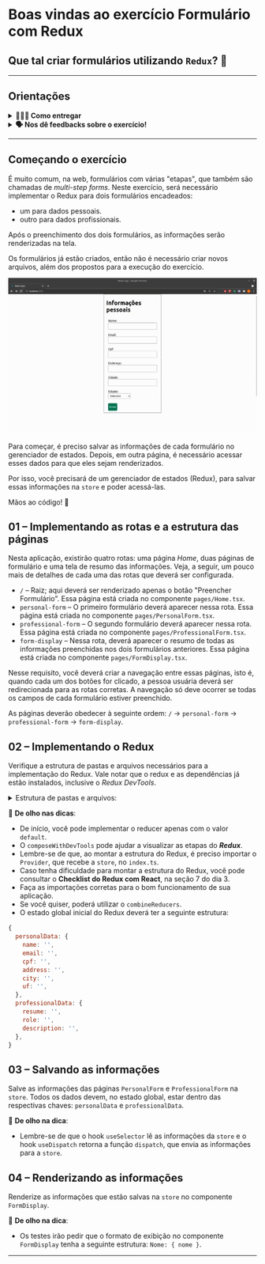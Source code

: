 # Boas vindas ao exercício Formulário com Redux

## Que tal criar formulários utilizando `Redux`? 🚀

---

## Orientações

<details>
  <summary>
    <strong>🤷🏽‍♀️ Como entregar</strong>
  </summary><br>

  Para entregar seu projeto, você deverá criar um *Pull Request* neste repositório.

  > Lembre-se de que você pode consultar nosso conteúdo sobre [Git & GitHub](https://app.betrybe.com/learn/course/5e938f69-6e32-43b3-9685-c936530fd326/module/fc998c60-386e-46bc-83ca-4269beb17e17/section/fe827a71-3222-4b4d-a66f-ed98e09961af/day/35e03d5e-6341-4a8c-84d1-b4308b2887ef/lesson/573db55d-f451-455d-bdb5-66545668f436) e nosso [Blog - Git & GitHub](https://blog.betrybe.com/tecnologia/git-e-github/) sempre que precisar!

</details>

<details>
  <summary><strong>🗣 Nos dê feedbacks sobre o exercício!</strong></summary> <br />

Ao finalizar e submeter o exercício, não se esqueça de avaliar sua experiência preenchendo o formulário. Leva menos de 3 minutos!

[FORMULÁRIO DE AVALIAÇÃO](https://be-trybe.typeform.com/to/ZTeR4IbH#cohort_hidden=CH34&template=betrybe/sd-0x-exercise-forms-redux-ts)

</details>

---

## Começando o exercício

É muito comum, na web, formulários com várias "etapas", que também são chamadas de *multi-step forms*. Neste exercício, será necessário implementar o Redux para dois formulários encadeados:

- um para dados pessoais.
- outro para dados profissionais.

Após o preenchimento dos dois formulários, as informações serão renderizadas na tela.

Os formulários já estão criados, então não é necessário criar novos arquivos, além dos propostos para a execução do exercício.

![forms-redux](form-redux.gif)

Para começar, é preciso salvar as informações de cada formulário no gerenciador de estados. Depois, em outra página, é necessário acessar esses dados para que eles sejam renderizados.

Por isso, você precisará de um gerenciador de estados (Redux), para salvar essas informações na `store` e poder acessá-las.

Mãos ao código! 💪

## 01 – Implementando as rotas e a estrutura das páginas

Nesta aplicação, existirão quatro rotas: uma página *Home*, duas páginas de formulário e uma tela de resumo das informações. Veja, a seguir, um pouco mais de detalhes de cada uma das rotas que deverá ser configurada.

- `/` – Raiz; aqui deverá ser renderizado apenas o botão "Preencher Formulário". Essa página está criada no componente `pages/Home.tsx`.
- `personal-form` – O primeiro formulário deverá aparecer nessa rota. Essa página está criada no componente `pages/PersonalForm.tsx`.
- `professional-form` – O segundo formulário deverá aparecer nessa rota. Essa página está criada no componente `pages/ProfessionalForm.tsx`.
- `form-display` – Nessa rota, deverá aparecer o resumo de todas as informações preenchidas nos dois formulários anteriores. Essa página está criada no componente `pages/FormDisplay.tsx`.

Nesse requisito, você deverá criar a navegação entre essas páginas, isto é, quando cada um dos botões for clicado, a pessoa usuária deverá ser redirecionada para as rotas corretas. A navegação só deve ocorrer se todas os campos de cada formulário estiver preenchido.

As páginas deverão obedecer à seguinte ordem: `/` -> `personal-form` -> `professional-form` -> `form-display`.

## 02 – Implementando o Redux

Verifique a estrutura de pastas e arquivos necessários para a implementação do Redux. Vale notar que o redux e as dependências já estão instalados, inclusive o *Redux DevTools*.

<details>
  <summary>
    Estrutura de pastas e arquivos:
  </summary>

- A pasta `src/redux`, para agrupar todos os arquivos relacionados ao Redux.
- A pasta `src/redux/actions/`, para armazenar as `actions` do projeto.
- A pasta `src/redux/reducers`, para armazenar os `reducers` do projeto.
- O arquivo `src/redux/index.ts`, responsável por criar e exportar a `store` da aplicação.
- Implemente o `reducer`.
- Implemente a `store`.
- Implemente as `actions`.

</details>

👀 **De olho nas dicas**:

- De início, você pode implementar o reducer apenas com o valor `default`.
- O `composeWithDevTools` pode ajudar a visualizar as etapas do ***Redux***.
- Lembre-se de que, ao montar a estrutura do Redux, é preciso importar o `Provider`, que recebe a `store`, no `index.ts`.
- Caso tenha dificuldade para montar a estrutura do Redux, você pode consultar o **Checklist do Redux com React**, na seção 7 do dia 3.
- Faça as importações corretas para o bom funcionamento de sua aplicação.
- Se você quiser, poderá utilizar o `combineReducers`.
- O estado global inicial do Redux deverá ter a seguinte estrutura:

```javascript
{
  personalData: {
    name: '',
    email: '',
    cpf: '',
    address: '',
    city: '',
    uf: '',
  },
  professionalData: {
    resume: '',
    role: '',
    description: '',
  },
}
```

## 03 – Salvando as informações

Salve as informações das páginas `PersonalForm` e `ProfessionalForm` na `store`. Todos os dados devem, no estado global, estar dentro das respectivas chaves: `personalData` e `professionalData`.

👀 **De olho na dica**:

- Lembre-se de que o hook `useSelector` lê as informações da `store` e o hook `useDispatch` retorna a função `dispatch`, que envia as informações para a `store`.

## 04 – Renderizando as informações

Renderize as informações que estão salvas na `store` no componente `FormDisplay`.

👀 **De olho na dica**:

- Os testes irão pedir que o formato de exibição no componente `FormDisplay` tenha a seguinte estrutura: `Nome: { nome }`.

---
